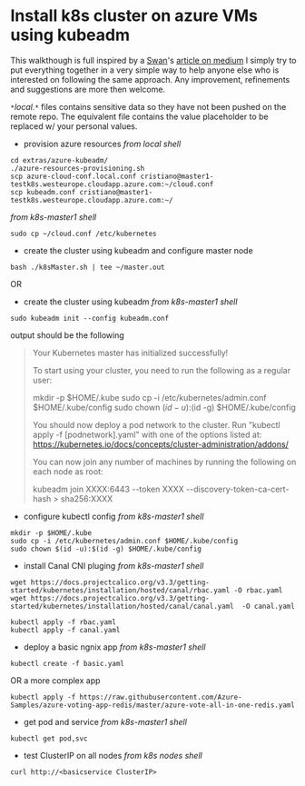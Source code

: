 # Install k8s cluster on azure VMs using kubeadm

This walkthough is full inspired by a [Swan](https://medium.com/@shawnlu_86806)'s [article on medium](https://medium.com/@shawnlu_86806/how-to-create-a-k8s-cluster-with-kubeadm-on-azure-357210e2eb50)
I simply try to put everything together in a very simple way to help anyone else who is interested on following the same approach.
Any improvement, refinements and suggestions are more then welcome.

*<code>&ast;</code>local.<code>&ast;</code>* files contains sensitive data so they have not been pushed on the remote repo. The equivalent file contains the value placeholder to be replaced w/ your personal values.

-  provision azure resources
*from local shell*
```
cd extras/azure-kubeadm/
./azure-resources-provisioning.sh
scp azure-cloud-conf.local.conf cristiano@master1-testk8s.westeurope.cloudapp.azure.com:~/cloud.conf
scp kubeadm.conf cristiano@master1-testk8s.westeurope.cloudapp.azure.com:~/
```

*from k8s-master1 shell*
```
sudo cp ~/cloud.conf /etc/kubernetes
```

-  create the cluster using kubeadm and configure master node
```
bash ./k8sMaster.sh | tee ~/master.out
```

OR


-  create the cluster using kubeadm
*from k8s-master1 shell*
```
sudo kubeadm init --config kubeadm.conf
```

output should be the following

> Your Kubernetes master has initialized successfully!
> 
> To start using your cluster, you need to run the following as a regular user:
> 
>   mkdir -p $HOME/.kube
>   sudo cp -i /etc/kubernetes/admin.conf $HOME/.kube/config
>   sudo chown $(id -u):$(id -g) $HOME/.kube/config
> 
> You should now deploy a pod network to the cluster.
> Run "kubectl apply -f [podnetwork].yaml" with one of the options listed at:
>   https://kubernetes.io/docs/concepts/cluster-administration/addons/
> 
> You can now join any number of machines by running the following on each node
> as root:
> 
>   kubeadm join XXXX:6443 --token XXXX --discovery-token-ca-cert-hash > sha256:XXXX

-  configure kubectl config
*from k8s-master1 shell*
```
mkdir -p $HOME/.kube
sudo cp -i /etc/kubernetes/admin.conf $HOME/.kube/config
sudo chown $(id -u):$(id -g) $HOME/.kube/config
```

-  install Canal CNI pluging
*from k8s-master1 shell*
```
wget https://docs.projectcalico.org/v3.3/getting-started/kubernetes/installation/hosted/canal/rbac.yaml -O rbac.yaml
wget https://docs.projectcalico.org/v3.3/getting-started/kubernetes/installation/hosted/canal/canal.yaml  -O canal.yaml

kubectl apply -f rbac.yaml
kubectl apply -f canal.yaml
```

-  deploy a basic ngnix app
*from k8s-master1 shell*
```
kubectl create -f basic.yaml
```
OR a more complex app
```
kubectl apply -f https://raw.githubusercontent.com/Azure-Samples/azure-voting-app-redis/master/azure-vote-all-in-one-redis.yaml
```

-  get pod and service
*from k8s-master1 shell*
```
kubectl get pod,svc
```

-  test ClusterIP on all nodes
*from k8s nodes shell*
```
curl http://<basicservice ClusterIP> 
```
